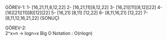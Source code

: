 GÖREV-1:
		1- [16,21,11,8,12,22]
		2- [16,21,11][8,12,22]
		3- [16,21][11][8,12][22]
		4- [16][21][11][8][12][22]
		5- [16,21] [8,11] [12,22]
		6- [8,11,16,21] [12,22]
		7- [8,11,12,16,21,22] (SONUÇ)

GÖREV-2:	
		2^x=n -> logn=x
		Big O Notation : O(nlogn)